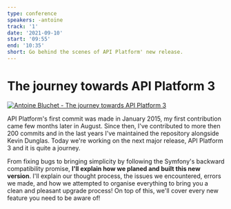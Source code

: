 ```yaml
---
type: conference
speakers: -antoine
track: '1'
date: '2021-09-10'
start: '09:55'
end: '10:35'
short: Go behind the scenes of API Platform' new release.
---
```

# The journey towards API Platform 3


[![Antoine Bluchet - The journey towards API Platform 3](https://img.youtube.com/vi/hxTJPt06jjM/0.jpg)](https://www.youtube.com/watch?v=hxTJPt06jjM&list=PL3hoUDjLa7eSo7-CAyiirYfhJe4h_Wxs4&index=3)

API Platform's first commit was made in January 2015, my first contribution came few months later in August. Since then, I've contributed to more then 200 commits and in the last years I've maintained the repository alongside Kevin Dunglas. Today we're working on the next major release, API Platform 3 and it is quite a journey.

From fixing bugs to bringing simplicity by following the Symfony's backward compatibility promise, **I'll explain how we planed and built this new version**. I'll explain our thought process, the issues we encountered, errors we made, and how we attempted to organise everything to bring you a clean and pleasant upgrade process! On top of this, we'll cover every new feature you need to be aware of!
